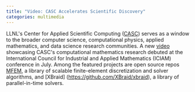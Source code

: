 ```yaml
---
title: "Video: CASC Accelerates Scientific Discovery"
categories: multimedia
---
```


LLNL's Center for Applied Scientific Computing ([CASC](https://computing.llnl.gov/casc)) serves as a window to the broader computer science, computational physics, applied mathematics, and data science research communities. A new [video](https://youtu.be/5CIeSLWs7hI) showcasing CASC's computational mathematics research debuted at the International Council for Industrial and Applied Mathematics (ICIAM) conference in July. Among the featured projects are open source repos [MFEM](https://mfem.org/), a library of scalable finite-element discretization and solver algorithms, and [XBraid] (https://github.com/XBraid/xbraid), a library of parallel-in-time solvers.
